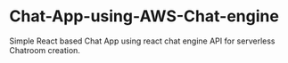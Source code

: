 # Chat-App-using-AWS-Chat-engine
Simple React based Chat App using react chat engine API for serverless Chatroom creation.
